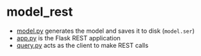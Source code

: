 # model_rest

* [model.py](model.py) generates the model and saves it to disk (`model.ser`)
* [app.py](app.py) is the Flask REST application
* [query.py](query.py) acts as the client to make REST calls
